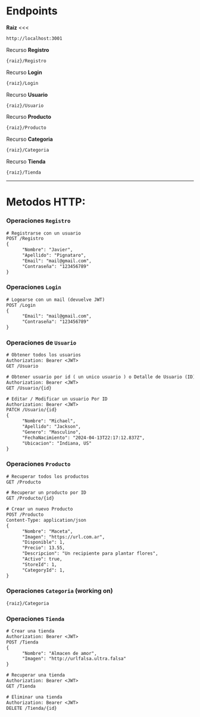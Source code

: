 # Endpoints

**Raiz** <<<
```txt
http://localhost:3001
```

Recurso **Registro**
```txt
{raiz}/Registro
```

Recurso **Login**
```txt
{raiz}/Login
```

Recurso **Usuario**
```txt
{raiz}/Usuario
```

Recurso **Producto**
```txt
{raiz}/Producto
```

Recurso **Categoria**
```txt
{raiz}/Categoria
```

Recurso **Tienda**
```txt
{raiz}/Tienda
```

---

# Metodos HTTP:

### Operaciones `Registro`

```txt
# Registrarse con un usuario
POST /Registro
{
      "Nombre": "Javier",
      "Apellido": "Pignataro",
      "Email": "mail@gmail.com",
      "Contraseña": "123456789"
}


```


### Operaciones `Login`

```txt
# Logearse con un mail (devuelve JWT)
POST /Login
{
      "Email": "mail@gmail.com",
      "Contraseña": "123456789"
}
```


### Operaciones de `Usuario`

```txt
# Obtener todos los usuarios
Authorization: Bearer <JWT>
GET /Usuario

# Obtener usuario por id ( un unico usuario ) o Detalle de Usuario (ID)
Authorization: Bearer <JWT>
GET /Usuario/{id}

# Editar / Modificar un usuario Por ID
Authorization: Bearer <JWT>
PATCH /Usuario/{id}
{
      "Nombre": "Michael",
      "Apellido": "Jackson",
      "Genero": "Masculino",
      "FechaNacimiento": "2024-04-13T22:17:12.837Z",
      "Ubicacion": "Indiana, US"
}
```


### Operaciones `Producto`

```txt
# Recuperar todos los productos
GET /Producto

# Recuperar un producto por ID
GET /Producto/{id}

# Crear un nuevo Producto
POST /Producto
Content-Type: application/json
{
      "Nombre": "Maceta",
      "Imagen": "https://url.com.ar",
      "Disponible": 1,
      "Precio": 13.55,
      "Descripcion": "Un recipiente para plantar flores",
      "Activo": true,
      "StoreId": 1,
      "CategoryId": 1,
}
```


### Operaciones `Categoria` (working on)

```txt
{raiz}/Categoria
```


### Operaciones `Tienda`

```txt
# Crear una tienda
Authorization: Bearer <JWT>
POST /Tienda
{
      "Nombre": "Almacen de amor",
      "Imagen": "http://urlfalsa.ultra.falsa"
}

# Recuperar una tienda
Authorization: Bearer <JWT>
GET /Tienda

# Eliminar una tienda
Authorization: Bearer <JWT>
DELETE /Tienda/{id}
```

